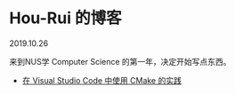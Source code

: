 # Hou-Rui 的博客

2019.10.26

来到NUS学 Computer Science 的第一年，决定开始写点东西。

-   [在 Visual Studio Code 中使用 CMake 的实践](Hou-Rui.github.io/../2019-10-26-vscode-cmake-tools)